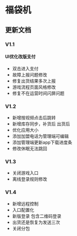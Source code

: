 福袋机
=====

更新文档
------

### V1.1

#### UI优化改版支付
* 双击进入支付
* 故障上报问题修改
* 修复出货结果多次上报
* 游戏流程页面风格修改
* 修复不在运营时间闪屏问题

### V1.2
* 新增按视频点击后跳转
* 新增库存同步，补货后 出货后
* 优化应用大小
* 添加加盟电话为管理端可编辑
* 添加管理端更新app下载进度条
* 修改休眠无法跳回

### V1.3
* 关闭游戏入口
*  离线登录规则修改

### V1.4
* 新增远程控制
* 入口配置化
* 新版登录  包含二维码登录
* 出货还是恢复为发送三次
* 关闭分包
